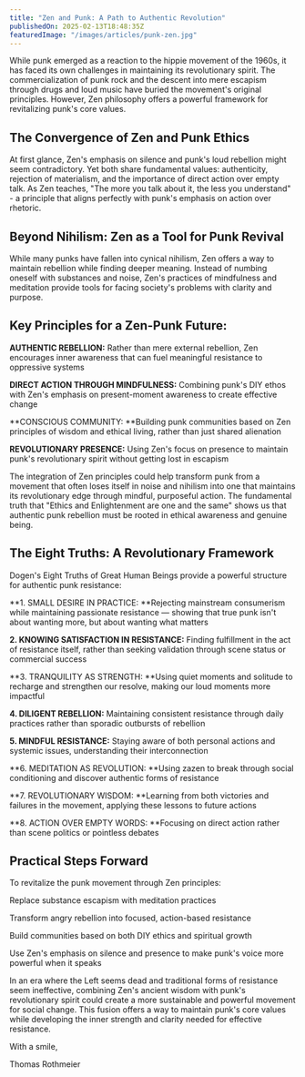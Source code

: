 ```yaml
---
title: "Zen and Punk: A Path to Authentic Revolution"
publishedOn: 2025-02-13T18:48:35Z
featuredImage: "/images/articles/punk-zen.jpg"
---
```


While punk emerged as a reaction to the hippie movement of the 1960s, it has faced its own challenges in maintaining its revolutionary spirit. The commercialization of punk rock and the descent into mere escapism through drugs and loud music have buried the movement's original principles. However, Zen philosophy offers a powerful framework for revitalizing punk's core values.

## **The Convergence of Zen and Punk Ethics**

At first glance, Zen's emphasis on silence and punk's loud rebellion might seem contradictory. Yet both share fundamental values: authenticity, rejection of materialism, and the importance of direct action over empty talk. As Zen teaches, "The more you talk about it, the less you understand" - a principle that aligns perfectly with punk's emphasis on action over rhetoric.

## **Beyond Nihilism: Zen as a Tool for Punk Revival**

While many punks have fallen into cynical nihilism, Zen offers a way to maintain rebellion while finding deeper meaning. Instead of numbing oneself with substances and noise, Zen's practices of mindfulness and meditation provide tools for facing society's problems with clarity and purpose.

## **Key Principles for a Zen-Punk Future:**

**AUTHENTIC REBELLION:** Rather than mere external rebellion, Zen encourages inner awareness that can fuel meaningful resistance to oppressive systems

**DIRECT ACTION THROUGH MINDFULNESS:** Combining punk's DIY ethos with Zen's emphasis on present-moment awareness to create effective change

**CONSCIOUS COMMUNITY: **Building punk communities based on Zen principles of wisdom and ethical living, rather than just shared alienation

**REVOLUTIONARY PRESENCE:** Using Zen's focus on presence to maintain punk's revolutionary spirit without getting lost in escapism

The integration of Zen principles could help transform punk from a movement that often loses itself in noise and nihilism into one that maintains its revolutionary edge through mindful, purposeful action. The fundamental truth that "Ethics and Enlightenment are one and the same" shows us that authentic punk rebellion must be rooted in ethical awareness and genuine being.

## The Eight Truths: A Revolutionary Framework

Dogen's Eight Truths of Great Human Beings provide a powerful structure for authentic punk resistance:

**1. SMALL DESIRE IN PRACTICE: **Rejecting mainstream consumerism while maintaining passionate resistance — showing that true punk isn't about wanting more, but about wanting what matters

**2. KNOWING SATISFACTION IN RESISTANCE:** Finding fulfillment in the act of resistance itself, rather than seeking validation through scene status or commercial success

**3. TRANQUILITY AS STRENGTH: **Using quiet moments and solitude to recharge and strengthen our resolve, making our loud moments more impactful

**4. DILIGENT REBELLION:** Maintaining consistent resistance through daily practices rather than sporadic outbursts of rebellion

**5. MINDFUL RESISTANCE:** Staying aware of both personal actions and systemic issues, understanding their interconnection

**6. MEDITATION AS REVOLUTION: **Using zazen to break through social conditioning and discover authentic forms of resistance

**7. REVOLUTIONARY WISDOM: **Learning from both victories and failures in the movement, applying these lessons to future actions

**8. ACTION OVER EMPTY WORDS: **Focusing on direct action rather than scene politics or pointless debates

## Practical Steps Forward

To revitalize the punk movement through Zen principles:

Replace substance escapism with meditation practices

Transform angry rebellion into focused, action-based resistance

Build communities based on both DIY ethics and spiritual growth

Use Zen's emphasis on silence and presence to make punk's voice more powerful when it speaks

In an era where the Left seems dead and traditional forms of resistance seem ineffective, combining Zen's ancient wisdom with punk's revolutionary spirit could create a more sustainable and powerful movement for social change. This fusion offers a way to maintain punk's core values while developing the inner strength and clarity needed for effective resistance.

With a smile,

Thomas Rothmeier

‍
